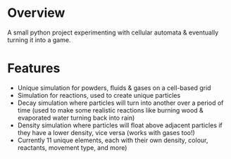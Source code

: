 # Overview
A small python project experimenting with cellular automata & eventually turning it into a game.

# Features
- Unique simulation for powders, fluids & gases on a cell-based grid
- Simulation for reactions, used to create unique particles
- Decay simulation where particles will turn into another over a period of time (used to make some realistic reactions like burning wood & evaporated water turning back into rain)
- Density simulation where particles will float above adjacent particles if they have a lower density, vice versa (works with gases too!)
- Currently 11 unique elements, each with their own density, colour, reactants, movement type, and more)
